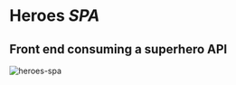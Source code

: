 # Heroes _SPA_
## Front end consuming a superhero API
![heroes-spa](https://user-images.githubusercontent.com/96445737/208290193-43105ce6-9104-4150-8322-f3af636164dc.png)
